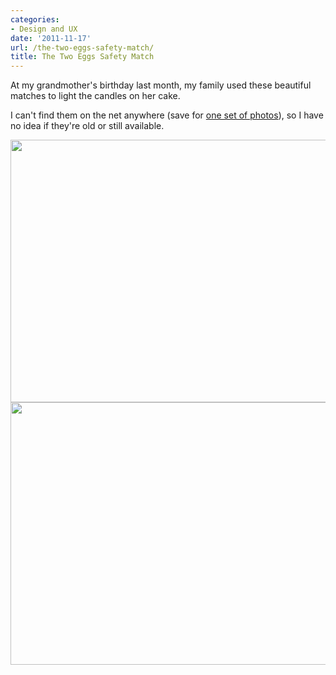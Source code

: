 ```yaml
---
categories:
- Design and UX
date: '2011-11-17'
url: /the-two-eggs-safety-match/
title: The Two Eggs Safety Match
---
```


At my grandmother's birthday last month, my family used these beautiful matches to light the candles on her cake.

I can't find them on the net anywhere (save for <a href="http://radka.tezaur.net/photo/zapalky/">one set of photos</a>), so I have no idea if they're old or still available.

<img src="https://gomakethings.com/wp-content/uploads/2011/09/DSC03064.jpg" alt="" title="DSC03064" width="560" height="420" class="aligncenter size-full wp-image-1221" />

<img src="https://gomakethings.com/wp-content/uploads/2011/09/DSC03065.jpg" alt="" title="DSC03065" width="560" height="420" class="aligncenter size-full wp-image-1220" />
